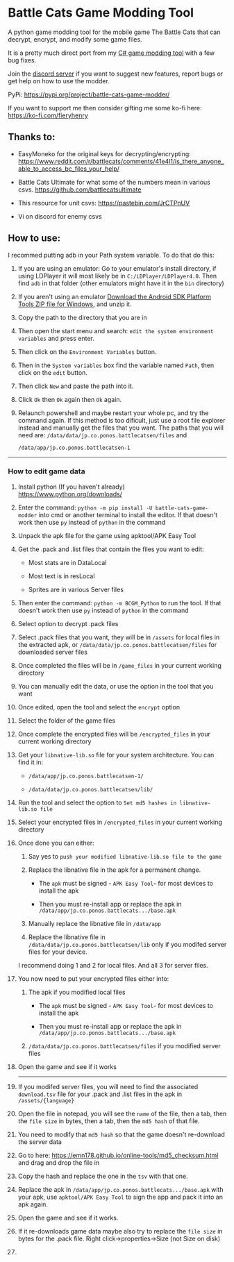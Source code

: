 # Battle Cats Game Modding Tool

A python game modding tool for the mobile game The Battle Cats that can decrypt, encrypt, and modify some game files.

It is a pretty much direct port from my [C# game modding tool](https://github.com/fieryhenry/Battle-Cats-Game-Modder) with a few bug fixes.

Join the [discord server](https://discord.gg/DvmMgvn5ZB) if you want to suggest new features, report bugs or get help on how to use the modder.

PyPi: https://pypi.org/project/battle-cats-game-modder/

If you want to support me then consider gifting me some ko-fi here: https://ko-fi.com/fieryhenry

## Thanks to:

- EasyMoneko for the original keys for decrypting/encrypting: https://www.reddit.com/r/battlecats/comments/41e4l1/is_there_anyone_able_to_access_bc_files_your_help/

- Battle Cats Ultimate for what some of the numbers mean in various csvs. https://github.com/battlecatsultimate 

- This resource for unit csvs: https://pastebin.com/JrCTPnUV

- Vi on discord for enemy csvs

## How to use:

I recommed putting adb in your Path system variable. To do that do this:

1. If you are using an emulator: Go to your emulator's install directory, if 
   using LDPlayer it will most likely be in `C:/LDPlayer/LDPlayer4.0`.
   Then find `adb` in that folder (other emulators might have it in the `bin`
    directory)

2. If you aren't using an emulator [Download the Android SDK Platform Tools ZIP file for Windows](https://dl.google.com/android/repository/platform-tools-latest-windows.zip), and unzip it.

3. Copy the path to the directory that you are in

4. Then open the start menu and search: `edit the system environment 
   variables` and press enter.

5. Then click on the `Environment Variables` button.

6. Then in the `System variables` box find the variable named `Path`, then 
   click on the `edit` button.

7. Then click `New` and paste the path into it.

8. Click `Ok` then `Ok` again then `Ok` again.

9. Relaunch powershell and maybe restart your whole pc, and try the command
    again.
   If this method is too dificult, just use a root file explorer instead 
   and manually get the files that you want. The paths that you will need are:
   `/data/data/jp.co.ponos.battlecatsen/files` and
   
   `/data/app/jp.co.ponos.battlecatsen-1`

---

### How to edit game data

1. Install python (If you haven't already) https://www.python.org/downloads/

2. Enter the command: `python -m pip install -U battle-cats-game-modder` into cmd or another terminal to install the editor. If that doesn't work then use `py` instead of `python` in the command

3. Unpack the apk file for the game using apktool/APK Easy Tool

4. Get the .pack and .list files that contain the files you want to edit:
   
   - Most stats are in DataLocal
   
   - Most text is in resLocal
   
   - Sprites are in various Server files

5. Then enter the command: `python -m BCGM_Python` to run the tool. If that doesn't work then use `py` instead of `python` in the command

6. Select option to decrypt .pack files

7. Select .pack files that you want, they will be in `/assets` for local files in the extracted apk, or `/data/data/jp.co.ponos.battlecatsen/files` for downloaded server files

8. Once completed the files will be in `/game_files` in your current working directory

9. You can manually edit the data, or use the option in the tool that you want

10. Once edited, open the tool and select the `encrypt` option

11. Select the folder of the game files

12. Once complete the encrypted files will be `/encrypted_files` in your current working directory

13. Get your `libnative-lib.so` file for your system architecture. You can find it in:
    
    - `/data/app/jp.co.ponos.battlecatsen-1/`
    
    - `/data/data/jp.co.ponos.battlecatsen/lib/`

14. Run the tool and select the option to `Set md5 hashes in libnative-lib.so file`

15. Select your encrypted files in `/encrypted_files` in your current working directory

16. Once done you can either:
    
    1. Say yes to `push your modified libnative-lib.so file to the game`
    
    2. Replace the libnative file in the apk for a permanent change.
       
       - The `apk` must be signed - `APK Easy Tool`- for most devices to install the apk
       
       - Then you must re-install app or replace the apk in `/data/app/jp.co.ponos.battlecats.../base.apk`
    
    3. Manually replace the libnative file in `/data/app` 
    
    4. Replace the libnative file in `/data/data/jp.co.ponos.battlecatsen/lib`  only if you modifed server files for your device.
    
    I recommend doing 1 and 2 for local files. And all 3 for server files.

17. You now need to put your encrypted files either into:
    
    1. The apk if you modified local files
       
       - The `apk` must be signed - `APK Easy Tool`- for most devices to install the apk
       
       - Then you must re-install app or replace the apk in `/data/app/jp.co.ponos.battlecats.../base.apk`
    
    2. `/data/data/jp.co.ponos.battlecatsen/files` if you modified server files

18. Open the game and see if it works
    
    ---

19. If you modifed server files, you will need to find the associated `download.tsv` file for your .pack and .list files in the apk in `/assets/{language}`

20. Open the file in notepad, you will see the `name` of the file, then a tab, then the `file size` in bytes, then a tab, then the `md5 hash` of that file.

21. You need to modify that `md5 hash` so that the game doesn't re-download the server data

22. Go to here: https://emn178.github.io/online-tools/md5_checksum.html and drag and drop the file in

23. Copy the hash and replace the one in the `tsv` with that one.

24. Replace the apk in `/data/app/jp.co.ponos.battlecats.../base.apk` with your apk, use `apktool/APK Easy Tool` to sign the app and pack it into an apk again.

25. Open the game and see if it works.

26. If it re-downloads game data maybe also try to replace the `file size` in bytes for the .pack file. Right click->properties->Size (not Size on disk)

27. 

